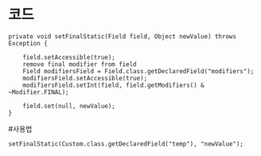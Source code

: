 <!-- TITLE: static final Variable Mocking -->
<!-- SUBTITLE: static final 변수를 모킹하는 방법 기술 -->

# 코드
	private void setFinalStatic(Field field, Object newValue) throws Exception {

		field.setAccessible(true);
		remove final modifier from field
		Field modifiersField = Field.class.getDeclaredField("modifiers");
		modifiersField.setAccessible(true);
		modifiersField.setInt(field, field.getModifiers() & ~Modifier.FINAL);

		field.set(null, newValue);
	}

#사용법

	setFinalStatic(Custom.class.getDeclaredField("temp"), "newValue");